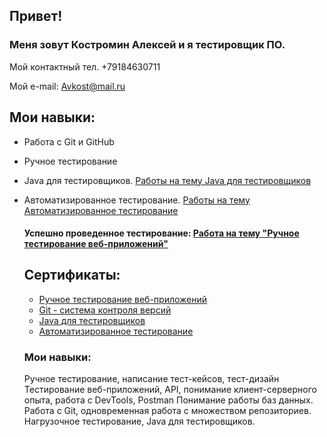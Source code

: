 ## Привет!

### Меня зовут Костромин Алексей и я тестировщик ПО.
Мой контактный тел. +79184630711

Мой e-mail: Avkost@mail.ru
## Мои навыки:
* Работа с Git и GitHub
* Ручное тестирование
* Java для тестировщиков. [Работы на тему Java для тестировщиков](https://github.com/stars/AlexeyKost/lists/java)
* Автоматизированное тестирование. [Работы на тему Автоматизированное тестирование](https://github.com/stars/AlexeyKost/lists/automated-testing)
  
  #### Успешно проведенное тестирование: [Работа на тему "Ручное тестирование веб-приложений"](https://docs.google.com/spreadsheets/d/1BjioTJM5VhfHsddf-4Q5uy8YZ4kS16VjmQets0w4GiQ/edit#gid=0)

  ## Сертификаты:
  * [Ручное тестирование веб-приложений](https://github.com/AlexeyKost/AlexeyKost/blob/ff3d5b14524bae7dd300969c88137748fff08dac/%D0%A1%D0%B5%D1%80%D1%82%D0%B8%D1%84%D0%B8%D0%BA%D0%B0%D1%82%20%D1%80%D1%83%D1%87%D0%BD%D0%BE%D0%B5%20%D1%82%D0%B5%D1%81%D1%82%D0%B8%D1%80%D0%BE%D0%B2%D0%B0%D0%BD%D0%B8%D0%B5.jpg)
  * [Git - система контроля версий](https://github.com/AlexeyKost/AlexeyKost/blob/ff3d5b14524bae7dd300969c88137748fff08dac/%D0%A1%D0%B5%D1%80%D1%82%D0%B8%D1%84%D0%B8%D0%BA%D0%B0%D1%82%20Git.jpg)
  * [Java для тестировщиков](https://github.com/AlexeyKost/AlexeyKost/blob/ff3d5b14524bae7dd300969c88137748fff08dac/%D0%A1%D0%B5%D1%80%D1%82%D0%B8%D1%84%D0%B8%D0%BA%D0%B0%D1%82%20Java.jpg)
  * [Автоматизированное тестирование](https://github.com/AlexeyKost/AlexeyKost/blob/b14548d7184490911ee2be3d9272c11d83beb12e/%D0%A1%D0%B5%D1%80%D1%82%D0%B8%D1%84%D0%B8%D0%BA%D0%B0%D1%82%20%D1%80%D1%83%D1%87%D0%BD%D0%BE%D0%B5%20%D1%82%D0%B5%D1%81%D1%82%D0%B8%D1%80%D0%BE%D0%B2%D0%B0%D0%BD%D0%B8%D0%B5.jpg)  
  ### Мои навыки:
  Ручное тестирование, написание тест-кейсов, тест-дизайн Тестирование веб-приложений, API, понимание клиент-серверного опыта, работа с DevTools, Postman Понимание работы баз данных. Работа с Git, одновременная работа с множеством репозиториев. Нагрузочное тестирование, Java для тестировщиков.
